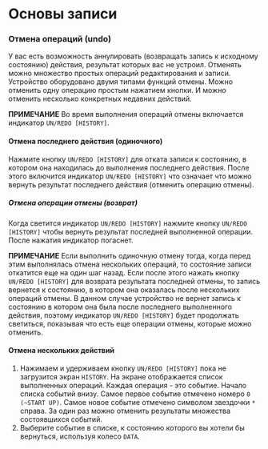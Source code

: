 # Основы записи  

### Отмена операций (undo)  

У вас есть возможность аннулировать (возвращать запись к исходному состоянию) действия, результат которых вас не устроил. Отменять можно множество простых операций редактирования и записи. Устройство оборудовано двумя типами функций отмены. Можно отменить одну операцию простым нажатием кнопки. И можно отменить несколько конкретных недавних действий.  

**ПРИМЕЧАНИЕ** Во время выполнения операций отмены включается индикатор `UN/REDO [HISTORY]`.  

#### Отмена последнего действия (одиночного)  

Нажмите кнопку `UN/REDO [HISTORY]` для отката записи к состоянию, в котором она находилась до выполнения последнего действия. После этого включится индикатор `UN/REDO [HISTORY]` что означает что можно вернуть результат последнего действия (отменить операцию отмены).  

##### Отмена операции отмены (возврат)  

Когда светится индикатор `UN/REDO [HISTORY]` нажмите кнопку `UN/REDO [HISTORY]` чтобы вернуть результат последней выполненной операции. После нажатия индикатор погаснет.  

**ПРИМЕЧАНИЕ** Если выполнить одиночную отмену тогда, когда перед этим выполнялась отмена нескольких операций, то состояние записи откатится еще на один шаг назад. Если после этого нажать кнопку `UN/REDO [HISTORY]` для возврата результата последней отмены, то запись вернется к состоянию, в котором она оказалась после нескольких операций отмены. В данном случае устройство не вернет запись к состоянию в котором она была после последнего выполненного действия, поэтому индикатор `UN/REDO [HISTORY]` будет продолжать светиться, показывая что есть еще операции отмены, которые можно отменить.  

#### Отмена нескольких действий  

1. Нажимаем и удерживаем кнопку `UN/REDO [HISTORY]` пока не загрузится экран `HISTORY`. На экране отображается список выполненных операций. Каждая операция - это событие. Начало списка событий внизу. Самое первое событие отмечено номеро `0 (~START UP)`. Самое новое событие отмечено символом звездочки `*` справа. За один раз можно отменить результаты множества состоявшихся событий.  
2. Выберите событие в списке, к состоянию которого вы хотели бы вернуться, используя колесо `DATA`.  